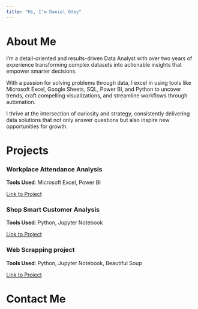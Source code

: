```yaml
---
title: "Hi, I'm Daniel Odey"
---
```


# About Me
I’m a detail-oriented and results-driven Data Analyst with over two years of experience transforming complex datasets into actionable insights that empower smarter decisions.

With a passion for solving problems through data, I excel in using tools like Microsoft Excel, Google Sheets, SQL, Power BI, and Python to uncover trends, craft compelling visualizations, and streamline workflows through automation.

I thrive at the intersection of curiosity and strategy, consistently delivering data solutions that not only answer questions but also inspire new opportunities for growth.

# Projects

### Workplace Attendance Analysis

**Tools Used**: Microsoft Excel, Power BI

[Link to Project](https://github.com/danielodey/workplace-analysis-power-bi)

### Shop Smart Customer Analysis

**Tools Used**: Python, Jupyter Notebook

[Link to Project](https://github.com/danielodey/shop-smart-analysis)

### Web Scrapping project

**Tools Used**: Python, Jupyter Notebook, Beautiful Soup

[Link to Project](https://github.com/danielodey/player-data-scrapper)

# Contact Me


